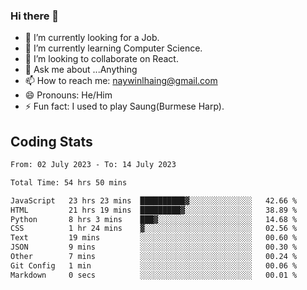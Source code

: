 ### Hi there 👋

- 🔭 I’m currently looking for a Job.
- 🌱 I’m currently learning Computer Science.
- 👯 I’m looking to collaborate on React.
- 💬 Ask me about ...Anything
- 📫 How to reach me: naywinlhaing@gmail.com
- 😄 Pronouns: He/Him
- ⚡ Fun fact: I used to play Saung(Burmese Harp).


## Coding Stats
<!--START_SECTION:waka-->

```txt
From: 02 July 2023 - To: 14 July 2023

Total Time: 54 hrs 50 mins

JavaScript   23 hrs 23 mins  ██████████▓░░░░░░░░░░░░░░   42.66 %
HTML         21 hrs 19 mins  █████████▓░░░░░░░░░░░░░░░   38.89 %
Python       8 hrs 3 mins    ███▓░░░░░░░░░░░░░░░░░░░░░   14.68 %
CSS          1 hr 24 mins    ▓░░░░░░░░░░░░░░░░░░░░░░░░   02.56 %
Text         19 mins         ░░░░░░░░░░░░░░░░░░░░░░░░░   00.60 %
JSON         9 mins          ░░░░░░░░░░░░░░░░░░░░░░░░░   00.30 %
Other        7 mins          ░░░░░░░░░░░░░░░░░░░░░░░░░   00.24 %
Git Config   1 min           ░░░░░░░░░░░░░░░░░░░░░░░░░   00.06 %
Markdown     0 secs          ░░░░░░░░░░░░░░░░░░░░░░░░░   00.01 %
```

<!--END_SECTION:waka-->

